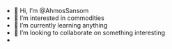 - 👋 Hi, I’m @AhmosSansom
- 👀 I’m interested in commodities
- 🌱 I’m currently learning anything
- 💞️ I’m looking to collaborate on something interesting
-

<!---
AhmosSansom/AhmosSansom is a ✨ special ✨ repository because its `README.md` (this file) appears on your GitHub profile.
You can click the Preview link to take a look at your changes.
--->
